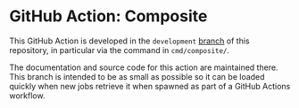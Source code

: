 # GitHub Action: Composite

This GitHub Action is developed in the `development` [branch][1] of this
repository, in particular via the command in `cmd/composite/`.

The documentation and source code for this action are maintained there. This
branch is intended to be as small as possible so it can be loaded quickly
when new jobs retrieve it when spawned as part of a GitHub Actions workflow.

[1]: https://github.com/blend/action-composite/tree/08606c8fa04d03efff24291357149c33dfd34cc9
